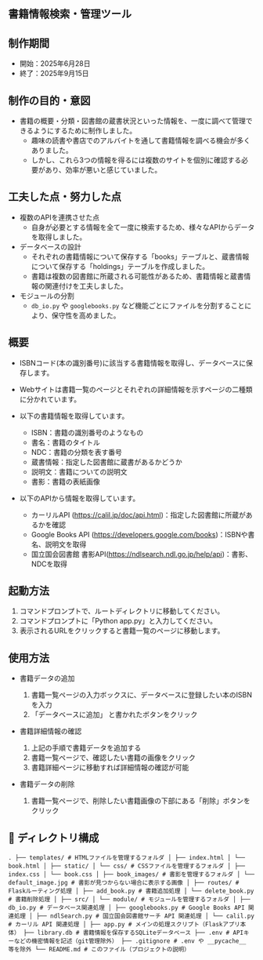 ## 書籍情報検索・管理ツール

## 制作期間
- 開始：2025年6月28日
- 終了：2025年9月15日

## 制作の目的・意図
- 書籍の概要・分類・図書館の蔵書状況といった情報を、一度に調べて管理できるようにするために制作しました。
    - 趣味の読書や書店でのアルバイトを通して書籍情報を調べる機会が多くありました。
    - しかし、これら3つの情報を得るには複数のサイトを個別に確認する必要があり、効率が悪いと感じていました。

## 工夫した点・努力した点
- 複数のAPIを連携させた点
    - 自身が必要とする情報を全て一度に検索するため、様々なAPIからデータを取得しました。
- データベースの設計
    - それぞれの書籍情報について保存する「books」テーブルと、蔵書情報について保存する「holdings」テーブルを作成しました。
    - 書籍は複数の図書館に所蔵される可能性があるため、書籍情報と蔵書情報の関連付けを工夫しました。
- モジュールの分割
    - `db_io.py` や `googlebooks.py` など機能ごとにファイルを分割することにより、保守性を高めました。

## 概要
- ISBNコード(本の識別番号)に該当する書籍情報を取得し、データベースに保存します。
- Webサイトは書籍一覧のページとそれぞれの詳細情報を示すページの二種類に分かれています。

- 以下の書籍情報を取得しています。
    - ISBN：書籍の識別番号のようなもの
    - 書名：書籍のタイトル
    - NDC：書籍の分類を表す番号
    - 蔵書情報：指定した図書館に蔵書があるかどうか
    - 説明文：書籍についての説明文
    - 書影：書籍の表紙画像

- 以下のAPIから情報を取得しています。
    - カーリルAPI (https://calil.jp/doc/api.html)：指定した図書館に所蔵があるかを確認
    - Google Books API (https://developers.google.com/books)：ISBNや書名、説明文を取得
    - 国立国会図書館 書影API(https://ndlsearch.ndl.go.jp/help/api)：書影、NDCを取得

## 起動方法

1. コマンドプロンプトで、ルートディレクトリに移動してください。
2. コマンドプロンプトに「Python app.py」と入力してください。
3. 表示されるURLをクリックすると書籍一覧のページに移動します。

## 使用方法

- 書籍データの追加
    1. 書籍一覧ページの入力ボックスに、データベースに登録したい本のISBNを入力
    2. 「データベースに追加」 と書かれたボタンをクリック

- 書籍詳細情報の確認
    1. 上記の手順で書籍データを追加する
    2. 書籍一覧ページで、確認したい書籍の画像をクリック
    3. 書籍詳細ページに移動すれば詳細情報の確認が可能

- 書籍データの削除
    1. 書籍一覧ページで、削除したい書籍画像の下部にある「削除」ボタンをクリック

## 📁 ディレクトリ構成 
``` 
. ├── templates/ # HTMLファイルを管理するフォルダ │ ├── index.html │ └── book.html │ ├── static/ │ └── css/ # CSSファイルを管理するフォルダ │ ├── index.css │ └── book.css │ ├── book_images/ # 書影を管理するフォルダ │ └── default_image.jpg # 書影が見つからない場合に表示する画像 │ ├── routes/ # Flaskルーティング処理 │ ├── add_book.py # 書籍追加処理 │ └── delete_book.py # 書籍削除処理 │ ├── src/ │ └── module/ # モジュールを管理するフォルダ │ ├── db_io.py # データベース関連処理 │ ├── googlebooks.py # Google Books API 関連処理 │ ├── ndlSearch.py # 国立国会図書館サーチ API 関連処理 │ └── calil.py # カーリル API 関連処理 │ ├── app.py # メインの処理スクリプト（Flaskアプリ本体） ├── library.db # 書籍情報を保存するSQLiteデータベース ├── .env # APIキーなどの機密情報を記述（git管理除外） ├── .gitignore # .env や __pycache__ 等を除外 └── README.md # このファイル（プロジェクトの説明）
``` 







